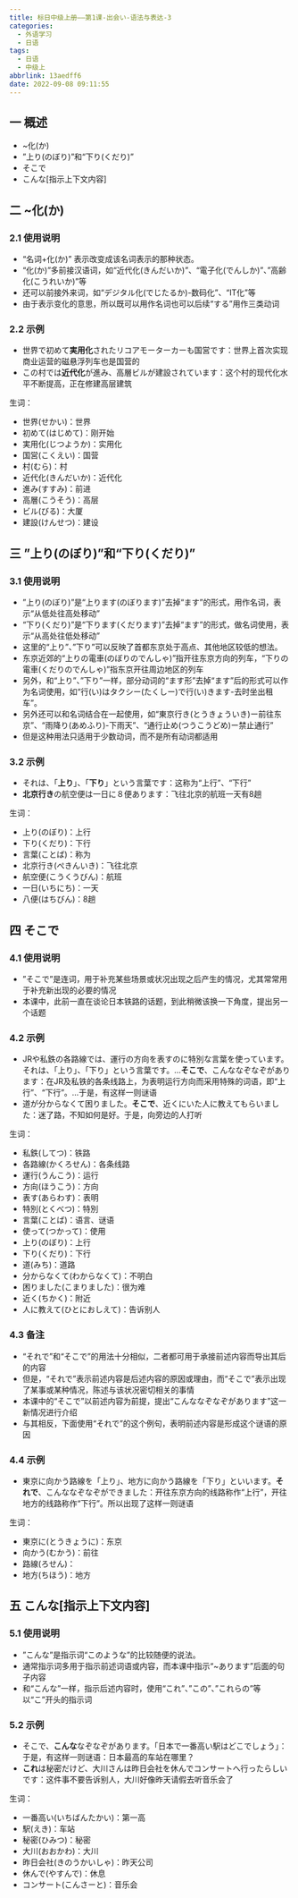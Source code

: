 ```yaml
---
title: 标日中级上册——第1课-出会い-语法与表达-3
categories:
  - 外语学习
  - 日语
tags:
  - 日语
  - 中级上
abbrlink: 13aedff6
date: 2022-09-08 09:11:55
---
```

## 一 概述

* ~化(か)
* ”上り(のぼり)”和“下り(くだり)”
* そこで
* こんな[指示上下文内容]

<!--more-->

## 二 ~化(か)

### 2.1 使用说明

* “名词+化(か)” 表示改变成该名词表示的那种状态。
* “化(か)”多前接汉语词，如“近代化(きんだいか)”、“電子化(でんしか)”、”高齢化(こうれいか)”等
* 还可以前接外来词，如“デジタル化(でじたるか)-数码化”、“IT化”等
* 由于表示变化的意思，所以既可以用作名词也可以后续“する”用作三类动词

### 2.2 示例

* 世界で初めて**実用化**されたリコアモーターカーも国営です：世界上首次实现商业运营的磁悬浮列车也是国营的
* この村では**近代化**が進み、高層ビルが建設されています：这个村的现代化水平不断提高，正在修建高层建筑

生词：

* 世界(せかい)：世界
* 初めて(はじめて)：刚开始
* 実用化(じつようか)：实用化
* 国営(こくえい)：国营
* 村(むら)：村
* 近代化(きんだいか)：近代化
* 進み(すすみ)：前进
* 高層(こうそう)：高层
* ビル(びる)：大厦
* 建設(けんせつ)：建设

## 三 ”上り(のぼり)”和“下り(くだり)”

### 3.1 使用说明

* ”上り(のぼり)”是“上ります(のぼります)”去掉“ます”的形式，用作名词，表示“从低处往高处移动”
* “下り(くだり)”是“下ります(くだります)”去掉“ます”的形式，做名词使用，表示“从高处往低处移动”
* 这里的“上り”、”下り”可以反映了首都东京处于高点、其他地区较低的想法。
* 东京近郊的“上りの電車(のぼりのでんしゃ)”指开往东京方向的列车，“下りの電車(くだりのでんしゃ)”指东京开往周边地区的列车
* 另外，和“上り”、”下り”一样，部分动词的“ます形”去掉“ます”后的形式可以作为名词使用，如“行(い)はタクシー(たくしー)で行(い)きます-去时坐出租车”。
* 另外还可以和名词结合在一起使用，如“東京行き(とうきょういき)ー前往东京”、“雨降り(あめふり)-下雨天”、“通行止め(つうこうどめ)ー禁止通行”
* 但是这种用法只适用于少数动词，而不是所有动词都适用

### 3.2 示例

* それは、「**上り**」、「**下り**」という言葉です：这称为“上行”、“下行”
* **北京行き**の航空便は一日に８便あります：飞往北京的航班一天有8趟

生词：

* 上り(のぼり)：上行
* 下り(くだり)：下行
* 言葉(ことば)：称为
* 北京行き(ぺきんいき)：飞往北京
* 航空便(こうくうびん)：航班
* 一日(いちにち)：一天
* 八便(はちびん)：8趟

## 四  そこで

### 4.1 使用说明

* ”そこで”是连词，用于补充某些场景或状况出现之后产生的情况，尤其常常用于补充新出现的必要的情况
* 本课中，此前一直在谈论日本铁路的话题，到此稍微该换一下角度，提出另一个话题

### 4.2 示例

* JRや私鉄の各路線では、運行の方向を表すのに特別な言葉を使っています。それは、「上り」、「下り」という言葉です。…**そこで**、こんななぞなぞがあります：在JR及私铁的各条线路上，为表明运行方向而采用特殊的词语，即“上行”、“下行”。...于是，有这样一则谜语
* 道が分からなくて困りました。**そこで**、近くにいた人に教えてもらいました：迷了路，不知如何是好。于是，向旁边的人打听

生词：

* 私鉄(してつ)：铁路
* 各路線(かくろせん)：各条线路
* 運行(うんこう)：运行
* 方向(ほうこう)：方向
* 表す(あらわす)：表明
* 特別(とくべつ)：特別
* 言葉(ことば)：语言、谜语
* 使って(つかって)：使用
* 上り(のぼり)：上行
* 下り(くだり)：下行
* 道(みち)：道路
* 分からなくて(わからなくて)：不明白
* 困りました(こまりました)：很为难
* 近く(ちかく)：附近
* 人に教えて(ひとにおしえて)：告诉别人

### 4.3 备注

* “それで”和“そこで”的用法十分相似，二者都可用于承接前述内容而导出其后的内容
* 但是，“それで”表示前述内容是后述内容的原因或理由，而“そこで”表示出现了某事或某种情况，陈述与该状况密切相关的事情
* 本课中的“そこで”以前述内容为前提，提出“こんななぞなぞがあります”这一新情况进行介绍
* 与其相反，下面使用“それで”的这个例句，表明前述内容是形成这个谜语的原因

### 4.4 示例

* 東京に向かう路線を「上り」、地方に向かう路線を「下り」といいます。**それで**、こんななぞなぞができました：开往东京方向的线路称作“上行”，开往地方的线路称作“下行”。所以出现了这样一则谜语

生词：

* 東京に(とうきょうに)：东京
* 向かう(むかう)：前往
* 路線(ろせん)：
* 地方(ちほう)：地方

## 五 こんな[指示上下文内容]

### 5.1 使用说明

* ”こんな”是指示词“このような”的比较随便的说法。
* 通常指示词多用于指示前述词语或内容，而本课中指示“~あります”后面的句子内容
* 和“こんな”一样，指示后述内容时，使用“これ”、”この”、”これらの”等以“こ”开头的指示词

### 5.2 示例

* そこで、**こんな**なぞなぞがあります。「日本で一番高い駅はどこでしょう」：于是，有这样一则谜语：日本最高的车站在哪里？
* **これ**は秘密だけど、大川さんは昨日会社を休んでコンサートへ行ったらしいです：这件事不要告诉别人，大川好像昨天请假去听音乐会了

生词：

* 一番高い(いちばんたかい)：第一高
* 駅(えき)：车站
* 秘密(ひみつ)：秘密
* 大川(おおかわ)：大川
* 昨日会社(きのうかいしゃ)：昨天公司
* 休んで(やすんで)：休息
* コンサート(こんさーと)：音乐会




